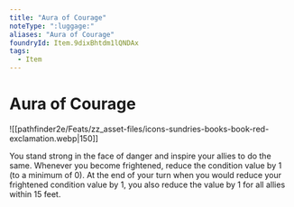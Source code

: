 ```yaml
---
title: "Aura of Courage"
noteType: ":luggage:"
aliases: "Aura of Courage"
foundryId: Item.9dixBhtdm1lQNDAx
tags:
  - Item
---
```


# Aura of Courage
![[pathfinder2e/Feats/zz_asset-files/icons-sundries-books-book-red-exclamation.webp|150]]

You stand strong in the face of danger and inspire your allies to do the same. Whenever you become frightened, reduce the condition value by 1 (to a minimum of 0). At the end of your turn when you would reduce your frightened condition value by 1, you also reduce the value by 1 for all allies within 15 feet.
